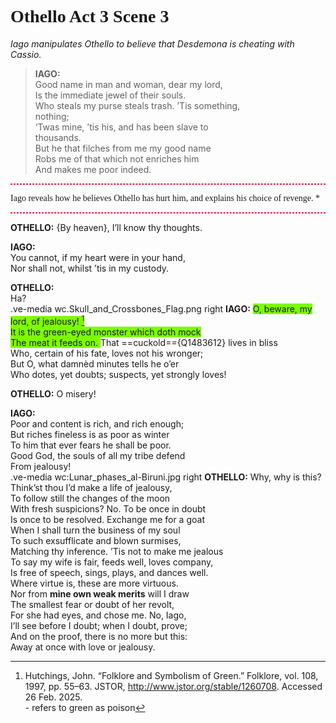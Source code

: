 # <span style="font-family:Zapfino;"> Othello Act 3 Scene 3 </span>
_Iago manipulates Othello to believe that Desdemona is cheating with Cassio._


>**IAGO:** </br>
> Good name in man and woman, dear my lord, </br>
> Is the immediate jewel of their souls.</br>
> Who steals my purse steals trash. ’Tis something,</br>
> nothing;</br>
> ’Twas mine, ’tis his, and has been slave to</br>
> thousands.</br>
> But he that filches from me my good name</br>
> Robs me of that which not enriches him</br>
> And makes me poor indeed.</br>


<section class="section1">
    <p style="border:1px dashed crimson; padding 5px"}>
        <p style="font-family:times new roman";}> Iago reveals how he believes Othello has hurt him, and explains his choice of revenge. * </p>
</section>



<section class="section1">
    <p style="border:1px dashed crimson; padding 5px"}>
         </p>
</section>

**OTHELLO:**    {By heaven}, I’ll know thy thoughts. </br>


**IAGO:** </br>
You cannot, if my heart were in your hand,</br>
Nor shall not, whilst ’tis in my custody.</br>

**OTHELLO:** </br>
Ha?</br>
.ve-media wc.Skull_and_Crossbones_Flag.png right
**IAGO:**       <span style="background:LawnGreen;">  O, beware, my lord, of jealousy! [^1] </br>
It is the green-eyed monster which doth mock</br>
The meat it feeds on. </span>  That ==cuckold=={Q1483612} lives in bliss</br>
Who, certain of his fate, loves not his wronger;  </br>
But O, what damnèd minutes tells he o’er</br>
Who dotes, yet doubts; suspects, yet strongly loves!</br>

**OTHELLO:**       O misery! </br>

**IAGO:** </br>
Poor and content is rich, and rich enough;</br>
But riches fineless is as poor as winter</br>
To him that ever fears he shall be poor.</br>
Good God, the souls of all my tribe defend</br>
From jealousy!</br>
.ve-media wc:Lunar_phases_al-Biruni.jpg right
**OTHELLO:**  Why, why is this?</br>
Think’st thou I’d make a life of jealousy,</br>
To follow still the changes of the moon</br>
With fresh suspicions? No. To be once in doubt</br>
Is once to be resolved. Exchange me for a goat</br>
When I shall turn the business of my soul</br>
To such exsufflicate and blown surmises,</br>
Matching thy inference. ’Tis not to make me jealous</br>
To say my wife is fair, feeds well, loves company,</br>
Is free of speech, sings, plays, and dances well.</br>
Where virtue is, these are more virtuous.</br>
Nor from **mine own weak merits** will I draw</br>
The smallest fear or doubt of her revolt,</br>
For she had eyes, and chose me. No, Iago,</br>
I’ll see before I doubt; when I doubt, prove;</br>
And on the proof, there is no more but this:</br>
Away at once with love or jealousy.


[^1]: Hutchings, John. “Folklore and Symbolism of Green.” Folklore, vol. 108, 1997, pp. 55–63. JSTOR, http://www.jstor.org/stable/1260708. Accessed 26 Feb. 2025. </br> - refers to green as poison